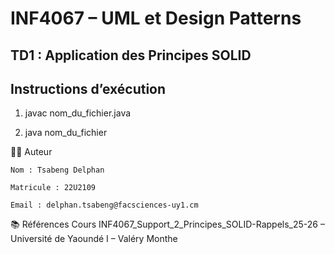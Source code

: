 # INF4067 – UML et Design Patterns 

## TD1 : Application des Principes SOLID 


##  Instructions d’exécution
   
   1. javac nom_du_fichier.java
   
   2. java nom_du_fichier


👨‍💻 Auteur

    Nom : Tsabeng Delphan

    Matricule : 22U2109

    Email : delphan.tsabeng@facsciences-uy1.cm

📚 Références
    Cours INF4067_Support_2_Principes_SOLID-Rappels_25-26 – Université de Yaoundé I – Valéry Monthe
    
